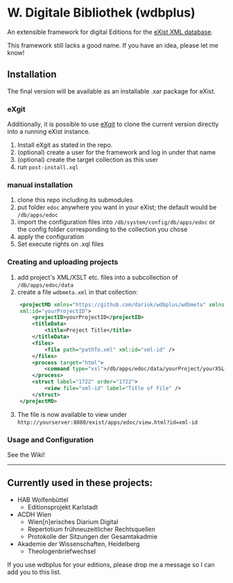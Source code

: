 # W. Digitale Bibliothek (wdbplus)

An extensible framework for digital Editions for the [eXist XML database](https://github.com/eXist-db).

This framework still lacks a good name. If you have an idea, please let me know!

## Installation
The final version will be available as an installable .xar package for eXist.

### eXgit
Additionally, it is possible to use [eXgit](https://github.com/dariok/exgit) to clone the current version directly into a running eXist instance.

1. Install eXgit as stated in the repo.
1. (optional) create a user for the framework and log in under that name
1. (optional) create the target collection as this user
1. run `post-install.xql`

### manual installation
1. clone this repo including its submodules
1. put folder `edoc` anywhere you want in your eXist; the default would be `/db/apps/edoc`
1. import the configuration files into `/db/system/config/db/apps/edoc` or the config folder corresponding to the collection you chose
1. apply the configuration
1. Set execute rights on .xql files

### Creating and uploading projects
1) add project's XML/XSLT etc. files into a subcollection of `/db/apps/edoc/data`
2) create a file `wdbmeta.xml` in that collection:
```XML
    <projectMD xmlns="https://github.com/dariok/wdbplus/wdbmeta" xmlns:xsi="http://www.w3.org/2001/XMLSchema-instance" xsi:schemaLocation="https://github.com/dariok/wdbplus/wdbmeta https://raw.githubusercontent.com/dariok/wdbmeta/master/wdbmeta.xsd"
    xml:id="yourProjectID">
        <projectID>yourProjectID</projectID>
        <titleData>
            <title>Project Title</title>
        </titleData>
        <files>
            <file path="pathTo.xml" xml:id="xml-id" />
        </files>
        <process target="html">
            <command type="xsl">/db/apps/edoc/data/yourProject/yourXSL.xsl</command>
        </process>
        <struct label="1722" order="1722">
            <view file="xml-id" label="Title of File" />
        </struct>
    </projectMD>
```
3) The file is now available to view under `http://yourserver:8080/exist/apps/edoc/view.html?id=xml-id`

### Usage and Configuration
See the Wiki!

----

## Currently used in these projects:

* HAB Wolfenbüttel
  * Editionsprojekt Karlstadt
* ACDH Wien
  * Wien[n]erisches Diarium Digital
  * Repertotium frühneuzeitlicher Rechtsquellen
  * Protokolle der Sitzungen der Gesamtakadmie
* Akademie der Wissenschaften, Heidelberg
    * Theologenbriefwechsel

If you use wdbplus for your editions, please drop me a message so I can add you to this list.
